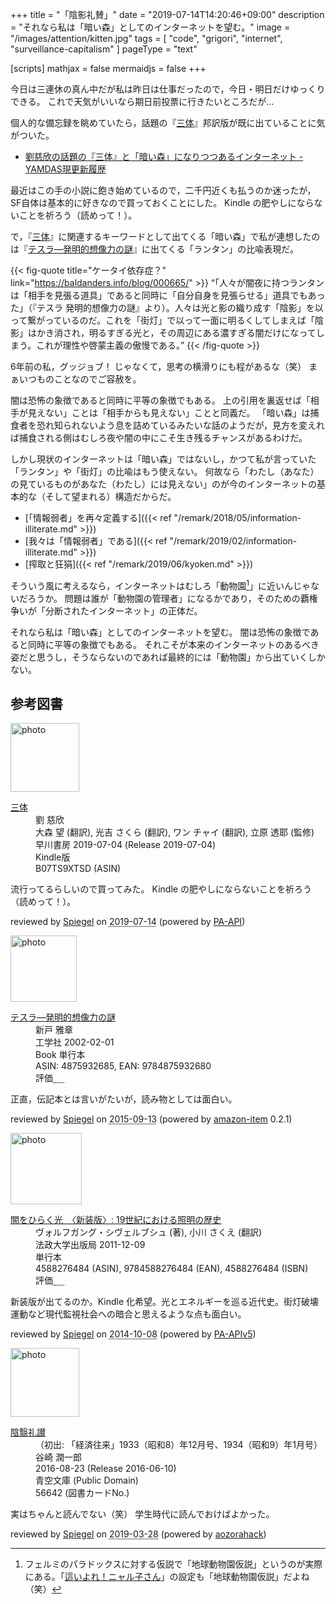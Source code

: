 +++
title = "「陰影礼賛」"
date =  "2019-07-14T14:20:46+09:00"
description = "それなら私は「暗い森」としてのインターネットを望む。"
image = "/images/attention/kitten.jpg"
tags = [ "code", "grigori", "internet", "surveillance-capitalism" ]
pageType = "text"

[scripts]
  mathjax = false
  mermaidjs = false
+++

今日は三連休の真ん中だが私は昨日は仕事だったので，今日・明日だけゆっくりできる。
これで天気がいいなら期日前投票に行きたいところだが...

個人的な備忘録を眺めていたら，話題の『[三体]』邦訳版が既に出ていることに気がついた。

- [劉慈欣の話題の『三体』と「暗い森」になりつつあるインターネット - YAMDAS現更新履歴](https://yamdas.hatenablog.com/entry/20190603/darkforresttheory)

最近はこの手の小説に飽き始めているので，二千円近くも払うのか迷ったが，SF自体は基本的に好きなので買っておくことにした。
Kindle の肥やしにならないことを祈ろう（読めって！）。

で，『[三体]』に関連するキーワードとして出てくる「暗い森」で私が連想したのは『[テスラ―発明的想像力の謎]』に出てくる「ランタン」の比喩表現だ。

{{< fig-quote title="ケータイ依存症？" link="https://baldanders.info/blog/000665/" >}}
<q>「人々が闇夜に持つランタンは「相手を見張る道具」であると同時に「自分自身を見張らせる」道具でもあった」（『テスラ 発明的想像力の謎』より）。人々は光と影の織り成す「陰影」を以って繋がっているのだ。これを「街灯」で以って一面に明るくしてしまえば「陰影」はかき消され，明るすぎる光と，その周辺にある濃すぎる闇だけになってしまう。これが理性や啓蒙主義の傲慢である。</q>
{{< /fig-quote >}}

6年前の私，グッジョブ！ じゃなくて，思考の横滑りにも程があるな（笑） まぁいつものことなのでご容赦を。

闇は恐怖の象徴であると同時に平等の象徴でもある。
上の引用を裏返せば「相手が見えない」ことは「相手からも見えない」ことと同義だ。
「暗い森」は捕食者を恐れ知られないよう息を詰めているみたいな話のようだが，見方を変えれば捕食される側はむしろ夜や闇の中にこそ生き残るチャンスがあるわけだ。

しかし現状のインターネットは「暗い森」ではないし，かつて私が言っていた「ランタン」や「街灯」の比喩はもう使えない。
何故なら「わたし（あなた）の見ているものがあなた（わたし）には見えない」のが今のインターネットの基本的な（そして望まれる）構造だからだ。

- [「情報弱者」を再々定義する]({{< ref "/remark/2018/05/information-illiterate.md" >}})
- [我々は「情報弱者」である]({{< ref "/remark/2019/02/information-illiterate.md" >}})
- [搾取と狂狷]({{< ref "/remark/2019/06/kyoken.md" >}})

そういう風に考えるなら，インターネットはむしろ「動物園[^fp1]」に近いんじゃないだろうか。
問題は誰が「動物園の管理者」になるかであり，そのための覇権争いが「分断されたインターネット」の正体だ。

[^fp1]: フェルミのパラドックスに対する仮説で「地球動物園仮説」というのが実際にある。「[這いよれ！ニャル子さん](https://www.amazon.co.jp/exec/obidos/ASIN/B072ML1SB2/baldandersinf-22/)」の設定も「地球動物園仮説」だよね（笑）

それなら私は「暗い森」としてのインターネットを望む。
闇は恐怖の象徴であると同時に平等の象徴でもある。
それこそが本来のインターネットのあるべき姿だと思うし，そうならないのであれば最終的には「動物園」から出ていくしかない。

[三体]: https://www.amazon.co.jp/exec/obidos/ASIN/B07TS9XTSD/baldandersinf-22/ "三体 | 劉 慈欣, 大森 望, 光吉 さくら, ワン チャイ, 立原 透耶 | 中国の小説・文芸 | Kindleストア | Amazon"
[テスラ―発明的想像力の謎]: https://www.amazon.co.jp/exec/obidos/ASIN/4875932685/baldandersinf-22/ "テスラ―発明的想像力の謎 | 新戸 雅章 |本 | 通販 | Amazon"

## 参考図書

<div class="hreview">
  <div class="photo"><a class="item url" href="https://www.amazon.co.jp/%E4%B8%89%E4%BD%93-%E5%8A%89-%E6%85%88%E6%AC%A3-ebook/dp/B07TS9XTSD?SubscriptionId=AKIAJYVUJ3DMTLAECTHA&tag=baldandersinf-22&linkCode=xm2&camp=2025&creative=165953&creativeASIN=B07TS9XTSD"><img src="https://images-fe.ssl-images-amazon.com/images/I/41H5EUGcemL._SL160_.jpg" width="110" alt="photo"></a></div>
  <dl class="fn">
    <dt><a href="https://www.amazon.co.jp/%E4%B8%89%E4%BD%93-%E5%8A%89-%E6%85%88%E6%AC%A3-ebook/dp/B07TS9XTSD?SubscriptionId=AKIAJYVUJ3DMTLAECTHA&tag=baldandersinf-22&linkCode=xm2&camp=2025&creative=165953&creativeASIN=B07TS9XTSD">三体</a></dt>
    <dd>劉 慈欣</dd>
    <dd>大森 望 (翻訳), 光吉 さくら (翻訳), ワン チャイ (翻訳), 立原 透耶 (監修)</dd>
    <dd>早川書房 2019-07-04 (Release 2019-07-04)</dd>
    <dd>Kindle版</dd>
    <dd>B07TS9XTSD (ASIN)</dd>
  </dl>
  <p class="description">流行ってるらしいので買ってみた。 Kindle の肥やしにならないことを祈ろう（読めって！）。</p>
  <p class="powered-by" >reviewed by <a href='#maker' class='reviewer'>Spiegel</a> on <abbr class="dtreviewed" title="2019-07-14">2019-07-14</abbr> (powered by <a href="https://affiliate.amazon.co.jp/assoc_credentials/home" >PA-API</a>)</p>
</div>

<div class="hreview">
  <div class="photo"><a class="item url" href="https://www.amazon.co.jp/%E3%83%86%E3%82%B9%E3%83%A9%E2%80%95%E7%99%BA%E6%98%8E%E7%9A%84%E6%83%B3%E5%83%8F%E5%8A%9B%E3%81%AE%E8%AC%8E-%E6%96%B0%E6%88%B8-%E9%9B%85%E7%AB%A0/dp/4875932685?SubscriptionId=AKIAJYVUJ3DMTLAECTHA&tag=baldandersinf-22&linkCode=xm2&camp=2025&creative=165953&creativeASIN=4875932685"><img src="https://images-fe.ssl-images-amazon.com/images/I/51V0LihgIKL._SL160_.jpg" width="106" alt="photo"></a></div>
  <dl class="fn">
    <dt><a href="https://www.amazon.co.jp/%E3%83%86%E3%82%B9%E3%83%A9%E2%80%95%E7%99%BA%E6%98%8E%E7%9A%84%E6%83%B3%E5%83%8F%E5%8A%9B%E3%81%AE%E8%AC%8E-%E6%96%B0%E6%88%B8-%E9%9B%85%E7%AB%A0/dp/4875932685?SubscriptionId=AKIAJYVUJ3DMTLAECTHA&tag=baldandersinf-22&linkCode=xm2&camp=2025&creative=165953&creativeASIN=4875932685">テスラ―発明的想像力の謎</a></dt>
	<dd>新戸 雅章</dd>
    <dd>工学社 2002-02-01</dd>
    <dd>Book 単行本</dd>
    <dd>ASIN: 4875932685, EAN: 9784875932680</dd>
    <dd>評価<abbr class="rating fa-sm" title="5">&nbsp;<i class="fas fa-star"></i>&nbsp;<i class="fas fa-star"></i>&nbsp;<i class="fas fa-star"></i>&nbsp;<i class="fas fa-star"></i>&nbsp;<i class="fas fa-star"></i></abbr></dd>
  </dl>
  <p class="description">正直，伝記本とは言いがたいが，読み物としては面白い。</p>
  <p class="powered-by" >reviewed by <a href='#maker' class='reviewer'>Spiegel</a> on <abbr class="dtreviewed" title="2015-09-13">2015-09-13</abbr> (powered by <a href="https://github.com/spiegel-im-spiegel/amazon-item" >amazon-item</a> 0.2.1)</p>
</div>

<div class="hreview">
  <div class="photo"><a class="item url" href="https://www.amazon.co.jp/dp/4588276484?tag=baldandersinf-22&linkCode=ogi&th=1&psc=1"><img src="https://m.media-amazon.com/images/I/51AkHe+wkvL._SL160_.jpg" width="114" alt="photo"></a></div>
  <dl class="fn">
    <dt><a href="https://www.amazon.co.jp/dp/4588276484?tag=baldandersinf-22&linkCode=ogi&th=1&psc=1">闇をひらく光　〈新装版〉: 19世紀における照明の歴史</a></dt>
    <dd>ヴォルフガング・シヴェルブシュ (著), 小川 さくえ (翻訳)</dd>
    <dd>法政大学出版局 2011-12-09</dd>
    <dd>単行本</dd>
    <dd>4588276484 (ASIN), 9784588276484 (EAN), 4588276484 (ISBN)</dd>
    <dd>評価<abbr class="rating fa-sm" title="5">&nbsp;<i class="fas fa-star"></i>&nbsp;<i class="fas fa-star"></i>&nbsp;<i class="fas fa-star"></i>&nbsp;<i class="fas fa-star"></i>&nbsp;<i class="fas fa-star"></i></abbr></dd>
  </dl>
  <p class="description">新装版が出てるのか。Kindle 化希望。光とエネルギーを巡る近代史。街灯破壊運動など現代監視社会への暗合と思えるような点も面白い。</p>
  <p class="powered-by">reviewed by <a href='#maker' class='reviewer'>Spiegel</a> on <abbr class="dtreviewed" title="2014-10-08">2014-10-08</abbr> (powered by <a href="https://affiliate.amazon.co.jp/assoc_credentials/home">PA-APIv5</a>)</p>
</div>

<div class="hreview">
  <div class="photo"><a class="item url" href="https://www.aozora.gr.jp/cards/001383/card56642.html"><img src="https://text.baldanders.info/images/aozora/card56642.svg" width="110" alt="photo"></a></div>
  <dl class="fn">
    <dt><a href="https://www.aozora.gr.jp/cards/001383/card56642.html">陰翳礼讃</a></dt>
    <dd>（初出: 「経済往来」1933（昭和8）年12月号、1934（昭和9）年1月号）</dd>
    <dd>谷崎 潤一郎</dd>
    <dd> 2016-08-23 (Release 2016-06-10)</dd>
    <dd>青空文庫 (Public Domain)</dd>
    <dd>56642 (図書カードNo.)</dd>
  </dl>
  <p class="description">実はちゃんと読んでない（笑） 学生時代に読んでおけばよかった。</p>
  <p class="powered-by">reviewed by <a href='#maker' class='reviewer'>Spiegel</a> on <abbr class="dtreviewed" title="2019-03-28">2019-03-28</abbr> (powered by <a href="https://aozorahack.org/">aozorahack</a>)</p>
</div>
